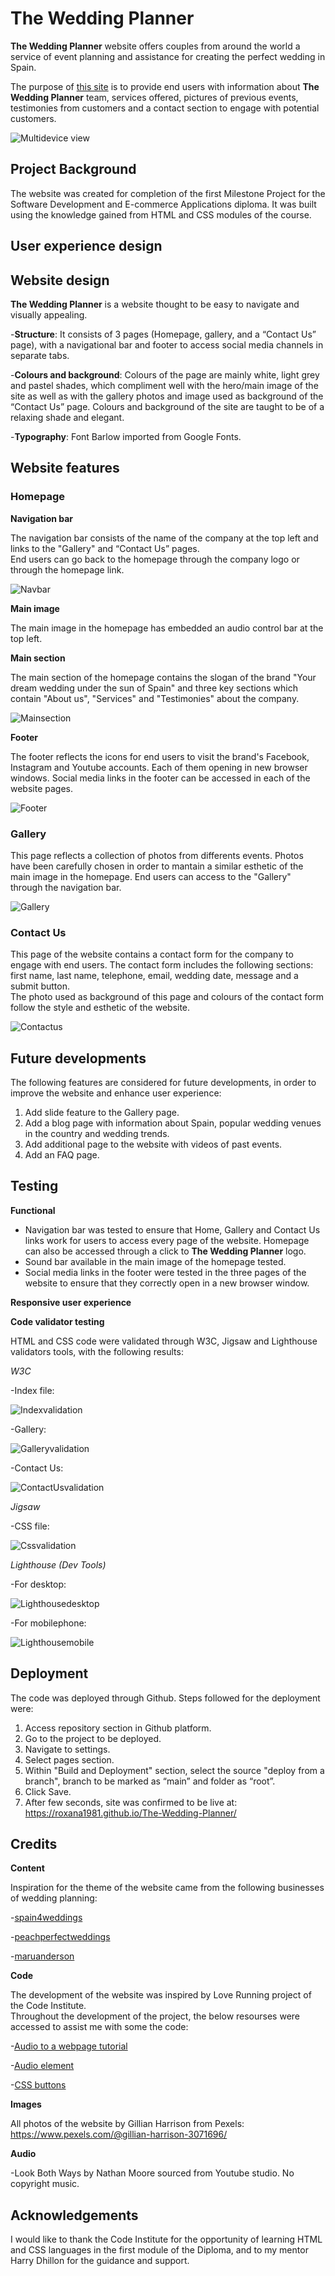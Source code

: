 # The Wedding Planner
**The Wedding Planner** website offers couples from around the world a service of event planning and assistance for creating the perfect wedding in Spain.

The purpose of [this site](https://roxana1981.github.io/The-Wedding-Planner/index.html) is to provide end users with information about **The Wedding Planner** team, services offered, pictures of previous events, testimonies from customers and a contact section to engage with potential customers.

![Multidevice view](assets/readmeimg/multiscreen.jpg)

## Project Background
The website was created for completion of the first Milestone Project for the Software Development and E-commerce Applications diploma.  It was built using the knowledge gained from HTML and CSS modules of the course.

## User experience design 

## Website design 
**The Wedding Planner** is a website thought to be easy to navigate and visually appealing.  

-**Structure**: It consists of 3 pages (Homepage, gallery, and a “Contact Us” page), with a navigational bar and footer to access social media channels in separate tabs.

-**Colours and background**: Colours of the page are mainly white, light grey and pastel shades, which compliment well with the hero/main image of the site as well as with the gallery photos and image used as background of the “Contact Us” page.  Colours and background of the site are taught to be of a relaxing shade and elegant.

-**Typography**: Font Barlow imported from Google Fonts. 

## Website features 

### Homepage

**Navigation bar**

The navigation bar consists of the name of the company at the top left and links to the "Gallery" and “Contact Us” pages.  
End users can go back to the homepage through the company logo or through the homepage link.

![Navbar](assets/readmeimg/navbar.jpg)

**Main image**

The main image in the homepage has embedded an audio control bar at the top left.

**Main section**

The main section of the homepage contains the slogan of the brand "Your dream wedding under the sun of Spain" and three key sections which contain "About us", "Services" and "Testimonies" about the company.

![Mainsection](assets/readmeimg/mainsection.jpg)

**Footer**

The footer reflects the icons for end users to visit the brand's Facebook, Instagram and Youtube accounts.  Each of them opening in new browser windows.  Social media links in the footer can be accessed in each of the website pages.

![Footer](assets/readmeimg/footer.jpg)

### Gallery

This page reflects a collection of photos from differents events.  Photos have been carefully chosen in order to mantain a similar esthetic of the main image in the homepage.  End users can access to the "Gallery" through the navigation bar.

![Gallery](assets/readmeimg/gallery.jpg)

### Contact Us

This page of the website contains a contact form for the company to engage with end users.  The contact form includes the following sections: first name, last name, telephone, email, wedding date, message and a submit button.  
The photo used as background of this page and colours of the contact form follow the style and esthetic of the website. 

![Contactus](assets/readmeimg/contactus.jpg)

## Future developments

The following features are considered for future developments, in order to improve the website and enhance user experience:

1.  Add slide feature to the Gallery page.
2.  Add a blog page with information about Spain, popular wedding venues in the country and wedding trends.
3.  Add additional page to the website with videos of past events.
4.  Add an FAQ page.

## Testing

**Functional**

-  Navigation bar was tested to ensure that Home, Gallery and Contact Us links work for users to access every page of the website.  Homepage can also be accessed through a click to **The Wedding Planner** logo. 
-  Sound bar available in the main image of the homepage tested.
-  Social media links in the footer were tested in the three pages of the website to ensure that they correctly open in a new browser window.

**Responsive user experience**




**Code validator testing**

HTML and CSS code were validated through W3C, Jigsaw and Lighthouse validators tools, with the following results:

*W3C*

-Index file:

![Indexvalidation](assets/readmeimg/indexvalidation.jpg)

-Gallery:

![Galleryvalidation](assets/readmeimg/galleryvalidation.jpg)

-Contact Us:

![ContactUsvalidation](assets/readmeimg/contactusvalidation.jpg)

*Jigsaw*

-CSS file:

![Cssvalidation](assets/readmeimg/cssvalidation.jpg)

*Lighthouse (Dev Tools)*

-For desktop:

![Lighthousedesktop](assets/readmeimg/lighthousedesktop.jpg)

-For mobilephone:

![Lighthousemobile](assets/readmeimg/lighthousemobile.jpg)


## Deployment

The code was deployed through Github.  Steps followed for the deployment were:

1. Access repository section in Github platform.
2. Go to the project to be deployed.
3. Navigate to settings.
3. Select pages section.
4. Within "Build and Deployment" section, select the source "deploy from a branch", branch to be marked as “main” and folder as “root”. 
5. Click Save.
5. After few seconds, site was confirmed to be live at: https://roxana1981.github.io/The-Wedding-Planner/

## Credits

**Content**

Inspiration for the theme of the website came from the following businesses of wedding planning:

-[spain4weddings](https://www.spain4weddings.com/)

-[peachperfectweddings](https://peachperfectweddings.com)

-[maruanderson](https://maruanderson.com)

**Code**

The development of the website was inspired by Love Running project of the Code Institute.  
Throughout the development of the project, the below resourses were accessed to assist me with some the code:

-[Audio to a webpage tutorial](https://www.youtube.com/watch?v=d5cHhIv35HI)

-[Audio element](https://www.w3schools.com/html/html5_audio.asp)

-[CSS buttons](https://www.w3schools.com/css/css3_buttons.asp)

**Images**

All photos of the website by Gillian Harrison from Pexels:
https://www.pexels.com/@gillian-harrison-3071696/

**Audio**

-Look Both Ways by Nathan Moore sourced from Youtube studio.  No copyright music.

## Acknowledgements

I would like to thank the Code Institute for the opportunity of learning HTML and CSS languages in the first module of the Diploma, and to my mentor Harry Dhillon for the guidance and support.





